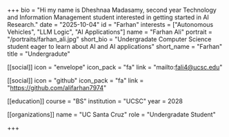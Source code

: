 +++
bio = "Hi my name is Dheshnaa Madasamy, second year Technology and Information Management student interested in getting started in AI Research."
date = "2025-10-04"
id = "Farhan"
interests = ["Autonomous Vehicles", "LLM Logic", "AI Applications"]
name = "Farhan Ali"
portrait = "/portraits/farhan_ali.jpg"
short_bio = "Undergradate Computer Science student eager to learn about AI and AI applications"
short_name = "Farhan"
title = "Undergradute"

[[social]]
    icon = "envelope"
    icon_pack = "fa"
    link = "mailto:fali4@ucsc.edu"

[[social]]
    icon = "github"
    icon_pack = "fa"
    link = "https://github.com/alifarhan7974"

[[education]]
    course = "BS"
    institution = "UCSC"
    year = 2028
    
[[organizations]]
    name = "UC Santa Cruz"
    role = "Undergradate Student"

+++

